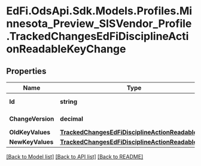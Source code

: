 # EdFi.OdsApi.Sdk.Models.Profiles.Minnesota_Preview_SISVendor_Profile.TrackedChangesEdFiDisciplineActionReadableKeyChange

## Properties

Name | Type | Description | Notes
------------ | ------------- | ------------- | -------------
**Id** | **string** | Resource identifier | [optional] 
**ChangeVersion** | **decimal** | Change version | [optional] 
**OldKeyValues** | [**TrackedChangesEdFiDisciplineActionReadableKey**](TrackedChangesEdFiDisciplineActionReadableKey.md) |  | [optional] 
**NewKeyValues** | [**TrackedChangesEdFiDisciplineActionReadableKey**](TrackedChangesEdFiDisciplineActionReadableKey.md) |  | [optional] 

[[Back to Model list]](../README.md#documentation-for-models) [[Back to API list]](../README.md#documentation-for-api-endpoints) [[Back to README]](../README.md)

